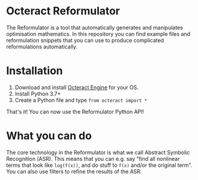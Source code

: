 # Octeract Reformulator

The Reformulator is a tool that automatically generates and manipulates optimisation mathematics. In this repository you can find example files and reformulation snippets that you can use to produce complicated reformulations automatically.

# Installation
1. Download and install [Octeract Engine](www.octeract.com) for your OS.
2. Install Python 3.7+
3. Create a Python file and type `from octeract import *`

That's it! You can now use the Reformulator Python API!

# What you can do
The core technology in the Reformulator is what we call Abstract Symbolic Recognition (ASR). This means that you can e.g. say "find all nonlinear terms that look like `log(f(x))`, and do stuff to `f(x)` and/or the original term". You can also use filters to refine the results of the ASR.
